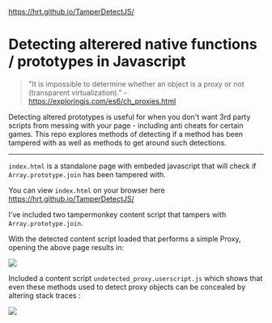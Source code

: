 https://hrt.github.io/TamperDetectJS/


# Detecting alterered native functions / prototypes in Javascript
> "It is impossible to determine whether an object is a proxy or not (transparent virtualization)." - https://exploringjs.com/es6/ch_proxies.html

Detecting altered prototypes is useful for when you don't want 3rd party scripts from messing with your page - including anti cheats for certain games. This repo explores methods of detecting if a method has been tampered with as well as methods to get around such detections.



---



`index.html` is a standalone page with embeded javascript that will check if `Array.prototype.join` has been tampered with.

You can view `index.html` on your browser here https://hrt.github.io/TamperDetectJS/

I've included two tampermonkey content script that tampers with `Array.prototype.join`.


With the detected content script loaded that performs a simple Proxy, opening the above page results in:

![](https://i.imgur.com/wzvUtgM.png)


Included a content script `undetected_proxy.userscript.js` which shows that even these methods used to detect proxy objects can be concealed by altering stack traces :

![](https://i.imgur.com/9oXL6EV.png)
